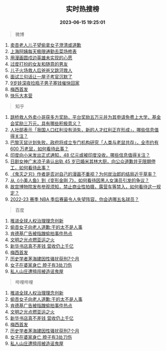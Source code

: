<div align="center"><h2>实时热搜榜</h2><h4>2023-06-15 19:25:01</h4></div>

> 微博  

1. [卖杏老人儿子望偷拿女子澄清或道歉](https://s.weibo.com/weibo?q=%23%E5%8D%96%E6%9D%8F%E8%80%81%E4%BA%BA%E5%84%BF%E5%AD%90%E6%9C%9B%E5%81%B7%E6%8B%BF%E5%A5%B3%E5%AD%90%E6%BE%84%E6%B8%85%E6%88%96%E9%81%93%E6%AD%89%23&t=31&band_rank=1&Refer=top)<br />
2. [上海阿姨每天极限通勤去菜场修表](https://s.weibo.com/weibo?q=%23%E4%B8%8A%E6%B5%B7%E9%98%BF%E5%A7%A8%E6%AF%8F%E5%A4%A9%E6%9E%81%E9%99%90%E9%80%9A%E5%8B%A4%E5%8E%BB%E8%8F%9C%E5%9C%BA%E4%BF%AE%E8%A1%A8%23&t=31&band_rank=2&Refer=top)<br />
3. [用漫画圆戍边英雄未实现的心愿](https://s.weibo.com/weibo?q=%23%E7%94%A8%E6%BC%AB%E7%94%BB%E5%9C%86%E6%88%8D%E8%BE%B9%E8%8B%B1%E9%9B%84%E6%9C%AA%E5%AE%9E%E7%8E%B0%E7%9A%84%E5%BF%83%E6%84%BF%23&t=31&band_rank=3&Refer=top)<br />
4. [过度打扮的女友和随意的男友](https://s.weibo.com/weibo?q=%E8%BF%87%E5%BA%A6%E6%89%93%E6%89%AE%E7%9A%84%E5%A5%B3%E5%8F%8B%E5%92%8C%E9%9A%8F%E6%84%8F%E7%9A%84%E7%94%B7%E5%8F%8B&t=31&band_rank=4&Refer=top)<br />
5. [儿子火场救人后爸爸又跳河救人](https://s.weibo.com/weibo?q=%23%E5%84%BF%E5%AD%90%E7%81%AB%E5%9C%BA%E6%95%91%E4%BA%BA%E5%90%8E%E7%88%B8%E7%88%B8%E5%8F%88%E8%B7%B3%E6%B2%B3%E6%95%91%E4%BA%BA%23&t=31&band_rank=5&Refer=top)<br />
6. [面试三句话让一屋子考官沉默了](https://s.weibo.com/weibo?q=%E9%9D%A2%E8%AF%95%E4%B8%89%E5%8F%A5%E8%AF%9D%E8%AE%A9%E4%B8%80%E5%B1%8B%E5%AD%90%E8%80%83%E5%AE%98%E6%B2%89%E9%BB%98%E4%BA%86&t=31&band_rank=6&Refer=top)<br />
7. [9岁娃深夜捡瓶子男子塞钱催快回家](https://s.weibo.com/weibo?q=%239%E5%B2%81%E5%A8%83%E6%B7%B1%E5%A4%9C%E6%8D%A1%E7%93%B6%E5%AD%90%E7%94%B7%E5%AD%90%E5%A1%9E%E9%92%B1%E5%82%AC%E5%BF%AB%E5%9B%9E%E5%AE%B6%23&t=31&band_rank=7&Refer=top)<br />
8. [梅西首发](https://s.weibo.com/weibo?q=%23%E6%A2%85%E8%A5%BF%E9%A6%96%E5%8F%91%23&t=31&band_rank=8&Refer=top)<br />
9. [快乐大本营](https://s.weibo.com/weibo?q=%E5%BF%AB%E4%B9%90%E5%A4%A7%E6%9C%AC%E8%90%A5&t=31&band_rank=9&Refer=top)<br />

> 知乎  

1. [跳桥救人外卖小哥获多方奖励，平台奖励五万元并为其申请免费上大学，基金会奖励三万元，具有哪些积极意义？](https://www.zhihu.com/question/606578224)<br />
2. [人社部表示「我国人口红利没有消失，新的人才红利正在形成」，哪些信息值得关注？](https://www.zhihu.com/question/606658603)<br />
3. [巴黎灭鼠计划失败，政府将成立专门机构研究「人类与老鼠共存」，全市约有 600 万老鼠，如何看待此事？](https://www.zhihu.com/question/606715659)<br />
4. [印度向小米发出正式通知，48 亿元或被印度没收，哪些信息值得关注？](https://www.zhihu.com/question/606368662)<br />
5. [日剧女神广末凉子承认出轨 45 岁已婚米其林大厨，向公众道歉并无限期停工，如何看待此事？](https://www.zhihu.com/question/606579409)<br />
6. [《鬼灭之刃》作者是否对自己的漫画不重视？为何炭治郎的结局近乎草率？](https://www.zhihu.com/question/382789336)<br />
7. [从《小美人鱼》到《变形金刚 7》，如何看待因黑人女演员引发的争议？](https://www.zhihu.com/question/606549803)<br />
8. [故宫博物院发布参观须知，禁止商业性拍摄，露营车等禁入，如何看待这一规定？](https://www.zhihu.com/question/606722404)<br />
9. [2022-23 赛季 NBA 季后赛最令人失望阵容，你会选哪五名球员？](https://www.zhihu.com/question/606718116)<br />

> 百度  

1. [推进全球人权治理理念创新](https://www.baidu.com/s?wd=%E6%8E%A8%E8%BF%9B%E5%85%A8%E7%90%83%E4%BA%BA%E6%9D%83%E6%B2%BB%E7%90%86%E7%90%86%E5%BF%B5%E5%88%9B%E6%96%B0&sa=fyb_news&rsv_dl=fyb_news)<br />
2. [偷杏女子向老人道歉:干的太不是人事](https://www.baidu.com/s?wd=%E5%81%B7%E6%9D%8F%E5%A5%B3%E5%AD%90%E5%90%91%E8%80%81%E4%BA%BA%E9%81%93%E6%AD%89%3A%E5%B9%B2%E7%9A%84%E5%A4%AA%E4%B8%8D%E6%98%AF%E4%BA%BA%E4%BA%8B&sa=fyb_news&rsv_dl=fyb_news)<br />
3. [肯德基广告被指蹭偷拍事件热点](https://www.baidu.com/s?wd=%E8%82%AF%E5%BE%B7%E5%9F%BA%E5%B9%BF%E5%91%8A%E8%A2%AB%E6%8C%87%E8%B9%AD%E5%81%B7%E6%8B%8D%E4%BA%8B%E4%BB%B6%E7%83%AD%E7%82%B9&sa=fyb_news&rsv_dl=fyb_news)<br />
4. [文明之光点燃亚运之火](https://www.baidu.com/s?wd=%E6%96%87%E6%98%8E%E4%B9%8B%E5%85%89%E7%82%B9%E7%87%83%E4%BA%9A%E8%BF%90%E4%B9%8B%E7%81%AB&sa=fyb_news&rsv_dl=fyb_news)<br />
5. [新华书店真不差钱 营收仍上千亿](https://www.baidu.com/s?wd=%E6%96%B0%E5%8D%8E%E4%B9%A6%E5%BA%97%E7%9C%9F%E4%B8%8D%E5%B7%AE%E9%92%B1+%E8%90%A5%E6%94%B6%E4%BB%8D%E4%B8%8A%E5%8D%83%E4%BA%BF&sa=fyb_news&rsv_dl=fyb_news)<br />
6. [梅西首发](https://www.baidu.com/s?wd=%E6%A2%85%E8%A5%BF%E9%A6%96%E5%8F%91&sa=fyb_news&rsv_dl=fyb_news)<br />
7. [历史学者茅海建因性骚扰获刑7个月](https://www.baidu.com/s?wd=%E5%8E%86%E5%8F%B2%E5%AD%A6%E8%80%85%E8%8C%85%E6%B5%B7%E5%BB%BA%E5%9B%A0%E6%80%A7%E9%AA%9A%E6%89%B0%E8%8E%B7%E5%88%917%E4%B8%AA%E6%9C%88&sa=fyb_news&rsv_dl=fyb_news)<br />
8. [女子在婆家身亡 脖子有3处刀伤](https://www.baidu.com/s?wd=%E5%A5%B3%E5%AD%90%E5%9C%A8%E5%A9%86%E5%AE%B6%E8%BA%AB%E4%BA%A1+%E8%84%96%E5%AD%90%E6%9C%893%E5%A4%84%E5%88%80%E4%BC%A4&sa=fyb_news&rsv_dl=fyb_news)<br />
9. [私人山庄遭擅闯被造谣鬼屋](https://www.baidu.com/s?wd=%E7%A7%81%E4%BA%BA%E5%B1%B1%E5%BA%84%E9%81%AD%E6%93%85%E9%97%AF%E8%A2%AB%E9%80%A0%E8%B0%A3%E9%AC%BC%E5%B1%8B&sa=fyb_news&rsv_dl=fyb_news)<br />

> 哔哩哔哩  

1. [推进全球人权治理理念创新](https://www.baidu.com/s?wd=%E6%8E%A8%E8%BF%9B%E5%85%A8%E7%90%83%E4%BA%BA%E6%9D%83%E6%B2%BB%E7%90%86%E7%90%86%E5%BF%B5%E5%88%9B%E6%96%B0&sa=fyb_news&rsv_dl=fyb_news)<br />
2. [偷杏女子向老人道歉:干的太不是人事](https://www.baidu.com/s?wd=%E5%81%B7%E6%9D%8F%E5%A5%B3%E5%AD%90%E5%90%91%E8%80%81%E4%BA%BA%E9%81%93%E6%AD%89%3A%E5%B9%B2%E7%9A%84%E5%A4%AA%E4%B8%8D%E6%98%AF%E4%BA%BA%E4%BA%8B&sa=fyb_news&rsv_dl=fyb_news)<br />
3. [肯德基广告被指蹭偷拍事件热点](https://www.baidu.com/s?wd=%E8%82%AF%E5%BE%B7%E5%9F%BA%E5%B9%BF%E5%91%8A%E8%A2%AB%E6%8C%87%E8%B9%AD%E5%81%B7%E6%8B%8D%E4%BA%8B%E4%BB%B6%E7%83%AD%E7%82%B9&sa=fyb_news&rsv_dl=fyb_news)<br />
4. [文明之光点燃亚运之火](https://www.baidu.com/s?wd=%E6%96%87%E6%98%8E%E4%B9%8B%E5%85%89%E7%82%B9%E7%87%83%E4%BA%9A%E8%BF%90%E4%B9%8B%E7%81%AB&sa=fyb_news&rsv_dl=fyb_news)<br />
5. [新华书店真不差钱 营收仍上千亿](https://www.baidu.com/s?wd=%E6%96%B0%E5%8D%8E%E4%B9%A6%E5%BA%97%E7%9C%9F%E4%B8%8D%E5%B7%AE%E9%92%B1+%E8%90%A5%E6%94%B6%E4%BB%8D%E4%B8%8A%E5%8D%83%E4%BA%BF&sa=fyb_news&rsv_dl=fyb_news)<br />
6. [梅西首发](https://www.baidu.com/s?wd=%E6%A2%85%E8%A5%BF%E9%A6%96%E5%8F%91&sa=fyb_news&rsv_dl=fyb_news)<br />
7. [历史学者茅海建因性骚扰获刑7个月](https://www.baidu.com/s?wd=%E5%8E%86%E5%8F%B2%E5%AD%A6%E8%80%85%E8%8C%85%E6%B5%B7%E5%BB%BA%E5%9B%A0%E6%80%A7%E9%AA%9A%E6%89%B0%E8%8E%B7%E5%88%917%E4%B8%AA%E6%9C%88&sa=fyb_news&rsv_dl=fyb_news)<br />
8. [女子在婆家身亡 脖子有3处刀伤](https://www.baidu.com/s?wd=%E5%A5%B3%E5%AD%90%E5%9C%A8%E5%A9%86%E5%AE%B6%E8%BA%AB%E4%BA%A1+%E8%84%96%E5%AD%90%E6%9C%893%E5%A4%84%E5%88%80%E4%BC%A4&sa=fyb_news&rsv_dl=fyb_news)<br />
9. [私人山庄遭擅闯被造谣鬼屋](https://www.baidu.com/s?wd=%E7%A7%81%E4%BA%BA%E5%B1%B1%E5%BA%84%E9%81%AD%E6%93%85%E9%97%AF%E8%A2%AB%E9%80%A0%E8%B0%A3%E9%AC%BC%E5%B1%8B&sa=fyb_news&rsv_dl=fyb_news)<br />
